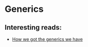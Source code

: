 # Generics

## Interesting reads:
- [How we got the generics we have](https://cr.openjdk.java.net/~briangoetz/valhalla/erasure.html)
